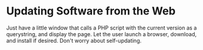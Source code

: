 # Updating Software from the Web
Just have a little window that calls a PHP script with the current version as a querystring, and display the page. Let the user launch a browser, download, and install if desired. Don't worry about self-updating.
